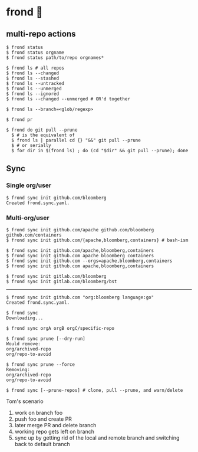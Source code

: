 # frond :palm_tree:

## multi-repo actions

```console
$ frond status
$ frond status orgname
$ frond status path/to/repo orgnames*

$ frond ls # all repos
$ frond ls --changed
$ frond ls --stashed
$ frond ls --untracked
$ frond ls --unmerged
$ frond ls --ignored
$ frond ls --changed --unmerged # OR'd together

$ frond ls --branch=<glob/regexp>

$ frond pr

$ frond do git pull --prune
  $ # is the equivalent of
  $ frond ls | parallel cd {} "&&" git pull --prune
  $ # or serially
  $ for dir in $(frond ls) ; do (cd "$dir" && git pull --prune); done
```

## Sync

### Single org/user

```console
$ frond sync init github.com/bloomberg
Created frond.sync.yaml.
```

### Multi-org/user

```console
$ frond sync init github.com/apache github.com/bloomberg github.com/containers
$ frond sync init github.com/{apache,bloomberg,containers} # bash-ism

$ frond sync init github.com/apache,bloomberg,containers
$ frond sync init github.com apache bloomberg containers
$ frond sync init github.com --orgs=apache,bloomberg,containers
$ frond sync init github.com apache,bloomberg,containers

$ frond sync init gitlab.com/bloomberg
$ frond sync init gitlab.com/bloomberg/bst
```

---

```console
$ frond sync init github.com "org:bloomberg language:go"
Created frond.sync.yaml.

$ frond sync
Downloading...

$ frond sync orgA orgB orgC/specific-repo

$ frond sync prune [--dry-run]
Would remove:
org/archived-repo
org/repo-to-avoid

$ frond sync prune --force
Removing:
org/archived-repo
org/repo-to-avoid

$ frond sync [--prune-repos] # clone, pull --prune, and warn/delete
```

Tom's scenario

1. work on branch foo
2. push foo and create PR
3. later merge PR and delete branch
4. working repo gets left on branch
5. sync up by getting rid of the local and remote branch and switching back to
   default branch
